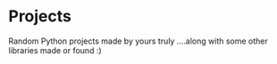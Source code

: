# Projects
Random Python projects made by yours truly ....along with some other libraries made or found :)
